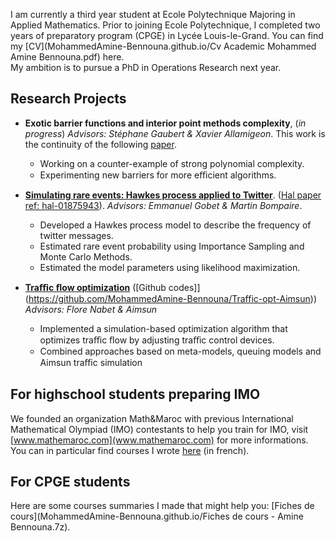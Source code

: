 I am currently a third year student at Ecole Polytechnique Majoring in Applied Mathematics. Prior to joining Ecole Polytechnique, I completed two years of preparatory program (CPGE) in Lycée Louis-le-Grand. You can find my [CV](MohammedAmine-Bennouna.github.io/Cv Academic Mohammed Amine Bennouna.pdf) here.    
My ambition is to pursue a PhD in Operations Research next year.


## Research Projects
* **Exotic barrier functions and interior point methods complexity**, (_in progress_)
_Advisors: Stéphane Gaubert & Xavier Allamigeon_.
This work is the continuity of the following [paper](https://arxiv.org/abs/1708.01544).
  - Working on a counter-example of strong polynomial complexity.
  - Experimenting new barriers for more eﬃcient algorithms.
 
* [**Simulating rare events: Hawkes process applied to Twitter**](https://hal.archives-ouvertes.fr/hal-01875943/document). 
([Hal paper ref: hal-01875943](https://hal.archives-ouvertes.fr/hal-01875943/document)). _Advisors: Emmanuel Gobet & Martin Bompaire_.
  - Developed a Hawkes process model to describe the frequency of twitter messages.  
  - Estimated rare event probability using Importance Sampling and Monte Carlo Methods.
  - Estimated the model parameters using likelihood maximization.

* [**Traﬃc ﬂow optimization**](https://github.com/MohammedAmine-Bennouna/Traffic-opt-Aimsun) ([Github codes]](https://github.com/MohammedAmine-Bennouna/Traffic-opt-Aimsun))
_Advisors: Flore Nabet & Aimsun_ 
  - Implemented a simulation-based optimization algorithm that optimizes traﬃc ﬂow by adjusting traﬃc control devices.
  - Combined approaches based on meta-models, queuing models and Aimsun traﬃc simulation



## For highschool students preparing IMO
We founded an organization Math&Maroc with previous International Mathematical Olympiad (IMO) contestants to help you train for IMO, visit [www.mathemaroc.com](www.mathemaroc.com) for more informations.
You can in particular find courses I wrote [here](http://mathemaroc.com/Publications) (in french).


## For CPGE students
Here are some courses summaries I made that might help you: [Fiches de cours](MohammedAmine-Bennouna.github.io/Fiches de cours - Amine Bennouna.7z).
